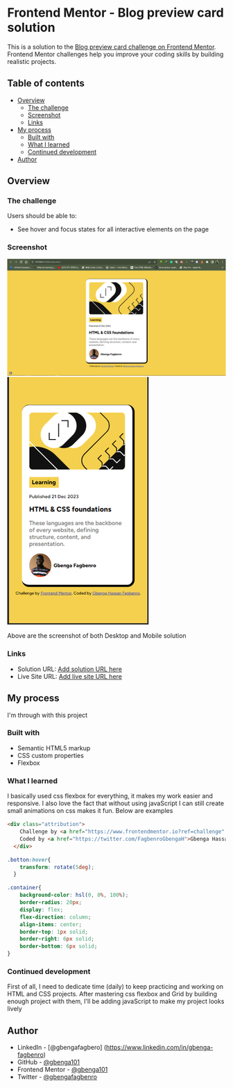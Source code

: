 # Frontend Mentor - Blog preview card solution

This is a solution to the [Blog preview card challenge on Frontend Mentor](https://www.frontendmentor.io/challenges/blog-preview-card-ckPaj01IcS). Frontend Mentor challenges help you improve your coding skills by building realistic projects. 

## Table of contents

- [Overview](#overview)
  - [The challenge](#the-challenge)
  - [Screenshot](#screenshot)
  - [Links](#links)
- [My process](#my-process)
  - [Built with](#built-with)
  - [What I learned](#what-i-learned)
  - [Continued development](#continued-development)
- [Author](#author)

## Overview

### The challenge

Users should be able to:

- See hover and focus states for all interactive elements on the page

### Screenshot

![For Desktop](./design/screenshot1.PNG)
![For Mobile](./design/screenshot2.PNG)

Above are the screenshot of both Desktop and Mobile solution

### Links

- Solution URL: [Add solution URL here]([https://your-solution-url.com](https://www.frontendmentor.io/solutions/blogpreview-card-solution-using-html-and-css-only-ua4ddpJtu5))
- Live Site URL: [Add live site URL here](https://gbenga101.github.io/blog-card/)

## My process
I'm through with this project

### Built with

- Semantic HTML5 markup
- CSS custom properties
- Flexbox

### What I learned

I basically used css flexbox for everything, it makes my work easier and responsive. I also love the fact that without using javaScript I can still create small animations on css makes it fun. Below are examples


```html
<div class="attribution">
    Challenge by <a href="https://www.frontendmentor.io?ref=challenge" target="_blank">Frontend Mentor</a>. 
    Coded by <a href="https://twitter.com/FagbenroGbengaH">Gbenga Hassan Fagbenro</a>.
  </div>
```
```css
.botton:hover{
    transform: rotate(5deg);
  }
```
```css
.container{
    background-color: hsl(0, 0%, 100%);
    border-radius: 20px;
    display: flex;
    flex-direction: column;
    align-items: center;
    border-top: 1px solid;
    border-right: 6px solid;
    border-bottom: 6px solid;
}
```

### Continued development

First of all, I need to dedicate time (daily) to keep practicing and working on HTML and CSS projects. After mastering css flexbox and Grid by building enough project with them, I'll be adding javaScript to make my project looks lively

## Author

- LinkedIn - [@gbengafagbero] (https://www.linkedin.com/in/gbenga-fagbenro)
- GitHub - [@gbenga101](https://github.com/gbenga101)
- Frontend Mentor - [@gbenga101](https://www.frontendmentor.io/profile/gbenga101)
- Twitter - [@gbengafagbenro](https://www.twitter.com/FagbenroGbengaH)


